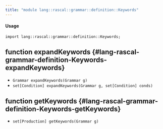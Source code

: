 ```yaml
---
title: "module lang::rascal::grammar::definition::Keywords"
---
```


#### Usage

`import lang::rascal::grammar::definition::Keywords;`

## function expandKeywords {#lang-rascal-grammar-definition-Keywords-expandKeywords}

* ``Grammar expandKeywords(Grammar g)``
* ``set[Condition] expandKeywords(Grammar g, set[Condition] conds)``

## function getKeywords {#lang-rascal-grammar-definition-Keywords-getKeywords}

* ``set[Production] getKeywords(Grammar g)``

